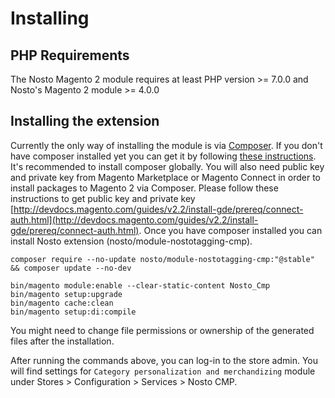 # Installing

## PHP Requirements

The Nosto Magento 2 module requires at least PHP version &gt;= 7.0.0 and Nosto's Magento 2 module &gt;= 4.0.0

## Installing the extension

Currently the only way of installing the module is via [Composer](https://getcomposer.org/). If you don't have composer installed yet you can get it by following [these instructions](https://getcomposer.org/doc/00-intro.md). It's recommended to install composer globally. You will also need public key and private key from Magento Marketplace or Magento Connect in order to install packages to Magento 2 via Composer. Please follow these instructions to get public key and private key [http://devdocs.magento.com/guides/v2.2/install-gde/prereq/connect-auth.html](http://devdocs.magento.com/guides/v2.2/install-gde/prereq/connect-auth.html). Once you have composer installed you can install Nosto extension \(nosto/module-nostotagging-cmp\).

```text
composer require --no-update nosto/module-nostotagging-cmp:"@stable" && composer update --no-dev
```

```text
bin/magento module:enable --clear-static-content Nosto_Cmp
bin/magento setup:upgrade
bin/magento cache:clean
bin/magento setup:di:compile
```

You might need to change file permissions or ownership of the generated files after the installation.


After running the commands above, you can log-in to the store admin. You will find settings for `Category personalization and merchandizing` module under Stores > Configuration > Services > Nosto CMP.

